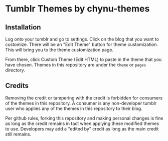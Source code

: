 # Tumblr Themes by chynu-themes

## Installation
Log onto your tumblr and go to settings. Click on the blog that you want to customize. There will be an "Edit Theme" button for theme customization. This will bring you to the theme customization page.

From there, click Custom Theme (Edit HTML) to paste in the theme that you have chosen. Themes in this repository are under the `theme` or `pages` directory.

## Credits
Removing the credit or tampering with the credit is forbidden for consumers of the themes in this repository. A consumer is any non-developer tumblr user who applies any of the themes in this repository to their blog. 

Per github rules, forking this repository and making personal changes is fine as long as the credit remains in tact when applying these modified themes to use. Developers may add a "edited by" credit as long as the main credit still remains.